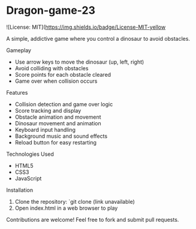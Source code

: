 # Dragon-game-23

![License: MIT](https://img.shields.io/badge/License-MIT-yellow

A simple, addictive game where you control a dinosaur to avoid obstacles.

Gameplay

- Use arrow keys to move the dinosaur (up, left, right)
- Avoid colliding with obstacles
- Score points for each obstacle cleared
- Game over when collision occurs


Features

- Collision detection and game over logic
- Score tracking and display
- Obstacle animation and movement
- Dinosaur movement and animation
- Keyboard input handling
- Background music and sound effects
- Reload button for easy restarting


Technologies Used

- HTML5
- CSS3
- JavaScript


Installation

1. Clone the repository: `git clone (link unavailable)
2. Open index.html in a web browser to play



Contributions are welcome! Feel free to fork and submit pull requests.
##

